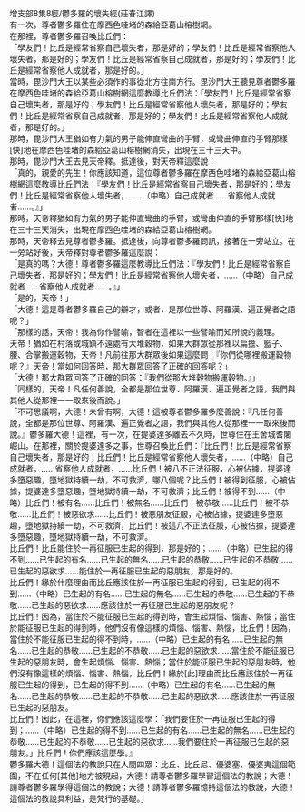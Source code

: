 增支部8集8經/鬱多羅的壞失經(莊春江譯)  
有一次，尊者鬱多羅住在摩西色哇堵的森給亞葛山榕樹網。  
在那裡，尊者鬱多羅召喚比丘們：  
「學友們！比丘是經常省察自己壞失者，那是好的；學友們！比丘是經常省察他人壞失者，那是好的；學友們！比丘是經常省察自己成就者，那是好的；學友們！比丘是經常省察他人成就者，那是好的。」  
當時，毘沙門大王以某些必須作的事從北方往南方行。毘沙門大王聽見尊者鬱多羅在摩西色哇堵的森給亞葛山榕樹網這麼教導比丘們法：「學友們！比丘是經常省察自己壞失者，那是好的；學友們！比丘是經常省察他人壞失者，那是好的；學友們！比丘是經常省察自己成就者，那是好的；學友們！比丘是經常省察他人成就者，那是好的。」  
那時，毘沙門大王猶如有力氣的男子能伸直彎曲的手臂，或彎曲伸直的手臂那樣[快]地在摩西色哇堵的森給亞葛山榕樹網消失，出現在三十三天中。  
那時，毘沙門大王去見天帝釋。抵達後，對天帝釋這麼說：  
「真的，親愛的先生！你應該知道，這位尊者鬱多羅在摩西色哇堵的森給亞葛山榕樹網這麼教導比丘們法：『學友們！比丘是經常省察自己壞失者，那是好的；學友們！比丘是經常省察他人壞失者，……（中略）自己成就者……省察他人成就者……。』」  
那時，天帝釋猶如有力氣的男子能伸直彎曲的手臂，或彎曲伸直的手臂那樣[快]地在三十三天消失，出現在摩西色哇堵的森給亞葛山榕樹網。  
那時，天帝釋去見尊者鬱多羅。抵達後，向尊者鬱多羅問訊，接著在一旁站立。在一旁站好後，天帝釋對尊者鬱多羅這麼說：  
「是真的嗎？大德！尊者鬱多羅這麼教導比丘們法：『學友們！比丘是經常省察自己壞失者，那是好的；學友們！比丘是經常省察他人壞失者，……（中略）自己成就者……省察他人成就者……。』」  
「是的，天帝！」  
「大德！這是尊者鬱多羅自己的辯才，或者，是那位世尊、阿羅漢、遍正覺者之語呢？」  
「那樣的話，天帝！我為你作譬喻，智者在這裡以一些譬喻而知所說的義理。  
天帝！猶如在村落或城鎮不遠處有大堆穀物，如果大群眾從那裡以扁擔、籃子、腰、合掌搬運穀物，天帝！凡前往那大群眾後如果這麼問：『你們從哪裡搬運穀物呢？』天帝！當如何回答時，那大群眾回答了正確的回答呢？」  
「大德！那大群眾回答了正確的回答：『我們從那大堆穀物搬運穀物。』」  
「同樣的，天帝！凡任何善說，全都是那位世尊、阿羅漢、遍正覺者之語，我們與其他人從那裡一一取來後而說。」  
「不可思議啊，大德！未曾有啊，大德！這被尊者鬱多羅多麼善說：『凡任何善說，全都是那位世尊、阿羅漢、遍正覺者之語，我們與其他人從那裡一一取來後而說。』鬱多羅大德！這裡，有一次，在提婆達多離去不久時，世尊住在王舍城耆闍崛山。在那裡，關於提婆達多之事，世尊召喚比丘們：『比丘們！比丘是經常省察自己壞失者，那是好的；比丘們！比丘是經常省察他人壞失者，……（中略）自己成就者，……省察他人成就者，……比丘們！被八不正法征服，心被佔據，提婆達多墮惡趣，墮地獄持續一劫，不可救濟，哪八個呢？比丘們！被得到征服，心被佔據，提婆達多墮惡趣，墮地獄持續一劫，不可救濟；比丘們！被得不到……（中略）比丘們！被有名……比丘們！被無名……比丘們！被恭敬……比丘們！被不恭敬……比丘們！被惡欲求……比丘們！被惡朋友征服，心被佔據，提婆達多墮惡趣，墮地獄持續一劫，不可救濟，比丘們！被這八不正法征服，心被佔據，提婆達多墮惡趣，墮地獄持續一劫，不可救濟。  
比丘們！比丘能住於一再征服已生起的得到，那是好的；……（中略）已生起的得不到……已生起的有名……已生起的無名……已生起的恭敬……已生起的不恭敬……已生起的惡欲求……能住於一再征服已生起的惡朋友，那是好的。  
比丘們！緣於什麼理由而比丘應該住於一再征服已生起的得到，已生起的得不到……（中略）已生起的有名……已生起的無名……已生起的恭敬……已生起的不恭敬……已生起的惡欲求……應該住於一再征服已生起的惡朋友呢？  
比丘們！因為，當住於不能征服已生起的得到時，會生起煩惱、惱害、熱惱；當住於能征服已生起的得到時，他們沒有像這樣的煩惱、惱害、熱惱，比丘們！因為，當住於不能征服已生起的得不到時，……（中略）已生起的有名……已生起的無名……已生起的恭敬……已生起的不恭敬……已生起的惡欲求……當住於不能征服已生起的惡朋友時，會生起煩惱、惱害、熱惱；當住於能征服已生起的惡朋友時，他們沒有像這樣的煩惱、惱害、熱惱，比丘們！緣於[此]理由而比丘應該住於一再征服已生起的得到，已生起的得不到……（中略）已生起的有名……已生起的無名……已生起的恭敬……已生起的不恭敬……已生起的惡欲求……應該住於一再征服已生起的惡朋友。  
比丘們！因此，在這裡，你們應該這麼學：「我們要住於一再征服已生起的得到；……（中略）已生起的得不到……已生起的有名……已生起的無名……已生起的恭敬……已生起的不恭敬……已生起的惡欲求……我們要住於一再征服已生起的惡朋友。」比丘們！你們應該這麼學。』  
鬱多羅大德！這個法的教說只在人間四眾：比丘、比丘尼、優婆塞、優婆夷這個範圍，不在任何[其他]地方被現起，大德！請尊者鬱多羅學習這個法的教說；大德！請尊者鬱多羅學得這個法的教說；大德！請尊者鬱多羅憶持這個法的教說，大德！這個法的教說具利益，是梵行的基礎。」  
  
  
